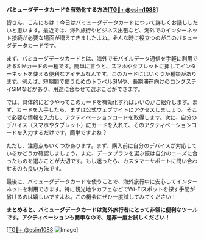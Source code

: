 **バミューダデータカードを有効化する方法[[TG💪+ @esim1088](https://t.me/s/esim1088)]**

皆さん、こんにちは！今日はバミューダデータカードについて詳しくお話ししたいと思います。最近では、海外旅行やビジネス出張など、海外でのインターネット接続が必要な場面が増えてきましたよね。そんな時に役立つのがこのバミューダデータカードです。

まず、バミューダデータカードとは、海外でモバイルデータ通信を手軽に利用できるSIMカードの一種です。簡単に言うと、スマホやタブレットに挿してインターネットを使える便利なアイテムなんです。このカードにはいくつか種類があります。例えば、短期間で使うためのトラベルSIMや、長期滞在向けのロングステイSIMなどがあり、用途に合わせて選ぶことができます。

では、具体的にどうやってこのカードを有効化すればいいのかご紹介します。まず、カードを入手したら、まずは公式ウェブサイトにアクセスしましょう。そこで必要な情報を入力し、アクティベーションコードを取得します。次に、自分のデバイス（スマホやタブレット）にカードを入れて、そのアクティベーションコードを入力するだけです。簡単ですよね？

ただし、注意点もいくつかあります。まず、購入前に自分のデバイスが対応しているかどうか確認しましょう。また、データプランを選ぶ際は自分のニーズに合ったものを選ぶことが大切です。もし迷ったら、カスタマーサポートに問い合わせるのも良い方法です。

最後に、バミューダデータカードを使うことで、海外旅行中に安心してインターネットを利用できます。特に観光地やカフェなどでWi-Fiスポットを探す手間が省けるのは嬉しいですよね。この機会にぜひ一度試してみてください！

**まとめると、バミューダデータカードは海外旅行者にとって非常に便利なツールです。アクティベーションも簡単なので、是非一度お試しください！**

[[TG💪+ @esim1088](https://t.me/s/esim1088) ![Image](https://i.postimg.cc/Y0z9fWf4/image.png)]